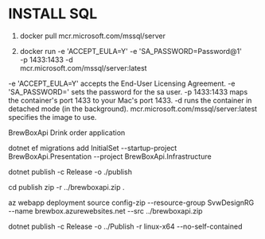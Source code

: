 # INSTALL SQL

1. docker pull mcr.microsoft.com/mssql/server

2. docker run -e 'ACCEPT_EULA=Y' -e 'SA_PASSWORD=Password@1' \
   -p 1433:1433 -d \
   mcr.microsoft.com/mssql/server:latest

-e 'ACCEPT_EULA=Y' accepts the End-User Licensing Agreement.
-e 'SA_PASSWORD=<password>' sets the password for the sa user.
-p 1433:1433 maps the container's port 1433 to your Mac's port 1433.
-d runs the container in detached mode (in the background).
mcr.microsoft.com/mssql/server:latest specifies the image to use.

BrewBoxApi
Drink order application

dotnet ef migrations add InitialSet --startup-project BrewBoxApi.Presentation --project BrewBoxApi.Infrastructure

dotnet publish -c Release -o ./publish

cd publish zip -r ../brewboxapi.zip .

az webapp deployment source config-zip --resource-group SvwDesignRG --name brewbox.azurewebsites.net --src ../brewboxapi.zip

dotnet publish -c Release -o ../Publish -r linux-x64 --no-self-contained
